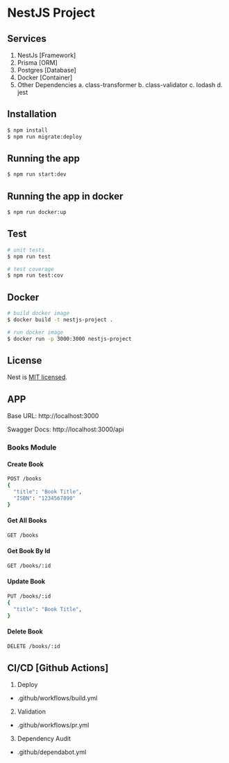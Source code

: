 # NestJS Project

## Services

1. NestJs [Framework]
2. Prisma [ORM]
3. Postgres [Database]
4. Docker [Container]
5. Other Dependencies
  a. class-transformer
  b. class-validator
  c. lodash
  d. jest

## Installation

```bash
$ npm install
$ npm run migrate:deploy
```

## Running the app

```bash
$ npm run start:dev
```

## Running the app in docker

```bash
$ npm run docker:up
```

## Test

```bash
# unit tests
$ npm run test

# test coverage
$ npm run test:cov
```

## Docker

```bash
# build docker image
$ docker build -t nestjs-project .

# run docker image
$ docker run -p 3000:3000 nestjs-project
```

## License

Nest is [MIT licensed](LICENSE).


## APP

Base URL: http://localhost:3000

Swagger Docs: http://localhost:3000/api

### Books Module

#### Create Book

```bash
POST /books
{
  "title": "Book Title",
  "ISBN": "1234567890"
}
```

#### Get All Books

```bash
GET /books
```

#### Get Book By Id

```bash
GET /books/:id
```

#### Update Book

```bash
PUT /books/:id
{
  "title": "Book Title",
}
```

#### Delete Book

```bash
DELETE /books/:id
```

## CI/CD [Github Actions]

1. Deploy
  - .github/workflows/build.yml

2. Validation
  - .github/workflows/pr.yml

3. Dependency Audit
  - .github/dependabot.yml